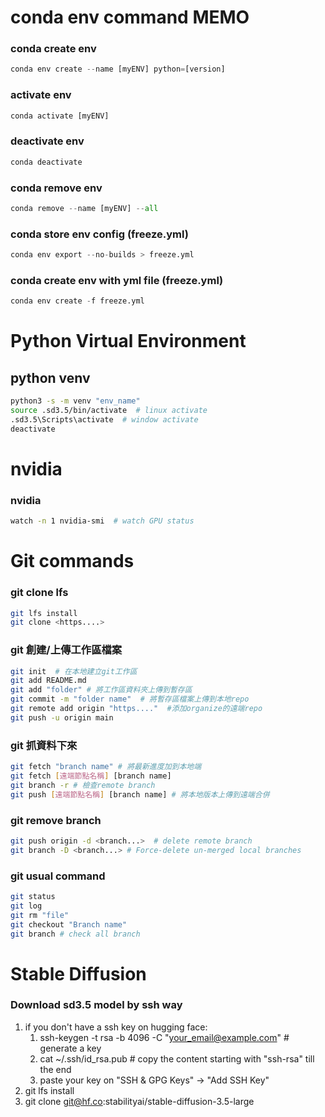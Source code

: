 # conda env command MEMO
### conda create env
```python
conda env create --name [myENV] python=[version]
```

### activate env 
```python
conda activate [myENV]
```

### deactivate env
```python
conda deactivate
```

### conda remove env
```python
conda remove --name [myENV] --all
```

### conda store env config (freeze.yml)
```python
conda env export --no-builds > freeze.yml
```
### conda create env with yml file (freeze.yml)
```python
conda env create -f freeze.yml
```

# Python Virtual Environment
## python venv
```bash
python3 -s -m venv "env_name"  
source .sd3.5/bin/activate  # linux activate  
.sd3.5\Scripts\activate  # window activate  
deactivate  
```
# nvidia
### nvidia
```bash
watch -n 1 nvidia-smi  # watch GPU status
```

# Git commands
### git clone lfs  
```bash
git lfs install  
git clone <https....>
```

### git 創建/上傳工作區檔案  
```bash
git init  # 在本地建立git工作區  
git add README.md  
git add "folder" # 將工作區資料夾上傳到暫存區    
git commit -m "folder name"  # 將暫存區檔案上傳到本地repo  
git remote add origin "https...."  #添加organize的遠端repo
git push -u origin main     
```
### git 抓資料下來
```bash
git fetch "branch name" # 將最新進度加到本地端
git fetch [遠端節點名稱] [branch name]
git branch -r # 檢查remote branch
git push [遠端節點名稱] [branch name] # 將本地版本上傳到遠端合併
```

### git remove branch  
```bash
git push origin -d <branch...>  # delete remote branch  
git branch -D <branch...> # Force-delete un-merged local branches  
```

### git usual command  
```bash
git status  
git log  
git rm "file"
git checkout "Branch name"
git branch # check all branch
```

# Stable Diffusion
### Download sd3.5 model by ssh way  
1. if you don't have a ssh key on hugging face:  
   1.  ssh-keygen -t rsa -b 4096 -C "your_email@example.com" # generate a key  
   2.  cat ~/.ssh/id_rsa.pub # copy the content starting with "ssh-rsa" till the end  
   3.  paste your key on "SSH & GPG Keys" -> "Add SSH Key"  
2. git lfs install  
3. git clone git@hf.co:stabilityai/stable-diffusion-3.5-large  


